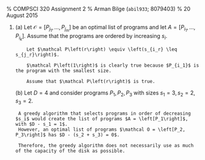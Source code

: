 % COMPSCI 320 Assignment 2
% Arman Bilge (`abil933`\; 8079403)
% 20 August 2015

1. (a) Let $\mathcal O = \left[P_{j_1}, \ldots, P_{j_m}\right]$ be an optimal list of programs and let $A = \left[P_{i_1}, \ldots, P_{i_k}\right]$.
       Assume that the programs are ordered by increasing $s_i$.

           Let $\mathcal P\left(r\right) \equiv \left(s_{i_r} \leq s_{j_r}\right)$.

           $\mathcal P\left(1\right)$ is clearly true because $P_{i_1}$ is the program with the smallest size.

           Assume that $\mathcal P\left(r\right)$ is true.

    (b) Let $D = 4$ and consider programs $P_1, P_2, P_3$ with sizes $s_1 = 3, s_2 = 2, s_3 = 2$.

        A greedy algorithm that selects programs in order of decreasing $s_i$ would create the list of programs $A = \left[P_1\right]$, with $D - s_1 = 1$.
        However, an optimal list of programs $\mathcal O = \left[P_2, P_3\right]$ has $D - (s_2 + s_3) = 0$.

        Therefore, the greedy algorithm does not necessarily use as much of the capacity of the disk as possible.